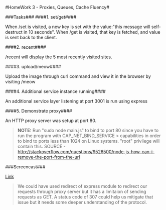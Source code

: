 #HomeWork 3 - Proxies, Queues, Cache Fluency#

###Tasks###
####1. set/get####

When /set is visited, a new key is set with the value:"this message will self-destruct in 10 seconds".
When /get is visited, that key is fetched, and value is sent back to the client.

####2. recent####

/recent will display the 5 most recently visited sites.

####3. upload/meow####

Upload the image through curl command and view it in the browser by visiting /meow

####4. Additional service instance running####

An additional service layer listening at port 3001 is run using express

####5. Demonstrate proxy####

An HTTP proxy server was setup at port 80. 


> **NOTE:** Run "sudo node main.js" to bind to port 80 since you have to run the program with CAP_NET_BIND_SERVICE > capabilities in order to bind to ports less than 1024 on Linux systems. "root" privilege will contain this.
> SOURCE -http://stackoverflow.com/questions/9526500/node-js-how-can-i-remove-the-port-from-the-url


###Screencast###

[Link](https://youtu.be/HUSYqnXejdE)


> We could have used redirect of express module to redirect our requests through proxy server but it has a 
> limitaion of sending requests as GET. A status code of 307 could help us mitigate that issue but it needs some
> deeper understanding of the protocol.




